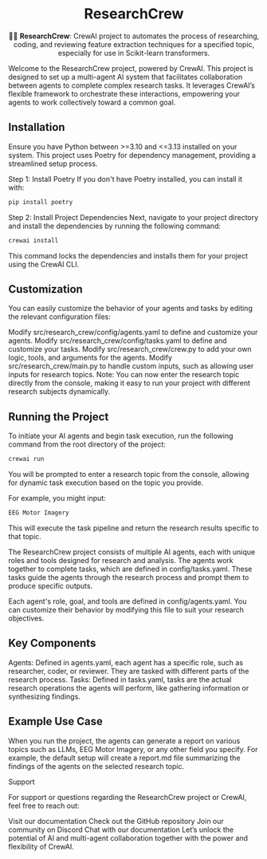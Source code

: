 <div align="center">

# **ResearchCrew**

🤖🧠 **ResearchCrew**: CrewAI project to automates the process of researching, coding, and reviewing feature extraction techniques for a specified topic, especially for use in Scikit-learn transformers.

</div>

Welcome to the ResearchCrew project, powered by CrewAI. This project is designed to set up a multi-agent AI system that facilitates collaboration between agents to complete complex research tasks. It leverages CrewAI’s flexible framework to orchestrate these interactions, empowering your agents to work collectively toward a common goal.

## Installation

Ensure you have Python between >=3.10 and <=3.13 installed on your system. This project uses Poetry for dependency management, providing a streamlined setup process.

Step 1: Install Poetry
If you don't have Poetry installed, you can install it with:


```bash
pip install poetry
```

Step 2: Install Project Dependencies
Next, navigate to your project directory and install the dependencies by running the following command:

```bash
crewai install

```
This command locks the dependencies and installs them for your project using the CrewAI CLI.

## Customization

You can easily customize the behavior of your agents and tasks by editing the relevant configuration files:

Modify src/research_crew/config/agents.yaml to define and customize your agents.
Modify src/research_crew/config/tasks.yaml to define and customize your tasks.
Modify src/research_crew/crew.py to add your own logic, tools, and arguments for the agents.
Modify src/research_crew/main.py to handle custom inputs, such as allowing user inputs for research topics.
Note: You can now enter the research topic directly from the console, making it easy to run your project with different research subjects dynamically.

## Running the Project

To initiate your AI agents and begin task execution, run the following command from the root directory of the project:

```bash
crewai run

```
You will be prompted to enter a research topic from the console, allowing for dynamic task execution based on the topic you provide.

For example, you might input:

```bash
EEG Motor Imagery

```

This will execute the task pipeline and return the research results specific to that topic.

The ResearchCrew project consists of multiple AI agents, each with unique roles and tools designed for research and analysis. The agents work together to complete tasks, which are defined in config/tasks.yaml. These tasks guide the agents through the research process and prompt them to produce specific outputs.

Each agent's role, goal, and tools are defined in config/agents.yaml. You can customize their behavior by modifying this file to suit your research objectives.

## Key Components

Agents: Defined in agents.yaml, each agent has a specific role, such as researcher, coder, or reviewer. They are tasked with different parts of the research process.
Tasks: Defined in tasks.yaml, tasks are the actual research operations the agents will perform, like gathering information or synthesizing findings.

## Example Use Case

When you run the project, the agents can generate a report on various topics such as LLMs, EEG Motor Imagery, or any other field you specify. For example, the default setup will create a report.md file summarizing the findings of the agents on the selected research topic.

Support

For support or questions regarding the ResearchCrew project or CrewAI, feel free to reach out:

Visit our documentation
Check out the GitHub repository
Join our community on Discord
Chat with our documentation
Let’s unlock the potential of AI and multi-agent collaboration together with the power and flexibility of CrewAI.
